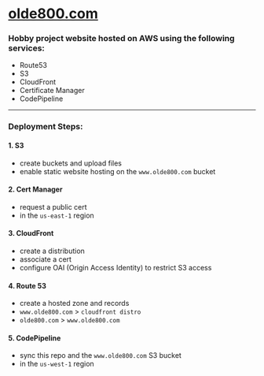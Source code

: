 # [olde800.com](https://olde800.com)

### Hobby project website hosted on AWS using the following services:
- Route53
- S3
- CloudFront
- Certificate Manager
- CodePipeline

*****

### Deployment Steps:
#### 1. S3
- create buckets and upload files
- enable static website hosting on the `www.olde800.com` bucket

#### 2. Cert Manager
- request a public cert
- in the `us-east-1` region

#### 3. CloudFront
- create a distribution
- associate a cert
- configure OAI (Origin Access Identity) to restrict S3 access

#### 4. Route 53
- create a hosted zone and records
- `www.olde800.com` > `cloudfront distro`
- `olde800.com` > `www.olde800.com`

#### 5. CodePipeline
- sync this repo and the `www.olde800.com` S3 bucket
- in the `us-west-1` region
